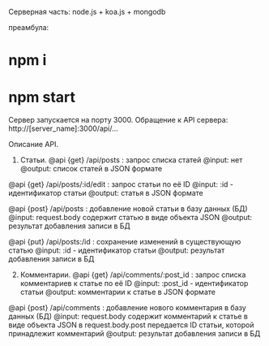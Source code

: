 Серверная часть: node.js + koa.js + mongodb

преамбула:
# npm i
# npm start
Сервер запускается на порту 3000.
Обращение к API сервера:
http://[server_name]:3000/api/...

Описание API.

1. Статьи.
@api {get} /api/posts : запрос списка статей
@input:   нет
@output:  список статей в JSON формате

@api {get} /api/posts/:id/edit : запрос статьи по её ID
@input:   :id - идентификатор статьи
@output:  статья в JSON формате

@api {post} /api/posts : добавление новой статьи в базу данных (БД)
@input:   request.body содержит статью в виде объекта JSON
@output:  результат добавления записи в БД

@api {put} /api/posts:/id : сохранение изменений в существующую статью
@input:   :id - идентификатор статьи
@output:  результат добавления записи в БД

2. Комментарии.
@api {get} /api/comments/:post_id : запрос списка комментариев к статье по её ID
@input:   :post_id - идентификатор статьи
@output:  комментарии к статье в JSON формате

@api {post} /api/comments : добавление нового комментария в базу данных (БД)
@input:   request.body содержит комментарий к статье в виде объекта JSON
          в request.body.post передается ID статьи, которой принадлежит комментарий
@output:  результат добавления записи в БД

